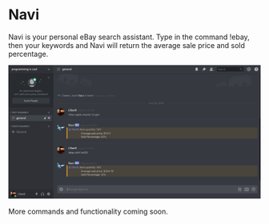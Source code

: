 # Navi

Navi is your personal eBay search assistant.  Type in the command !ebay, then your 
keywords and Navi will return the average sale price and sold percentage.

![app screenshot](docs/images/app_image.png)

More commands and functionality coming soon.
